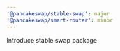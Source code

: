 ```yaml
---
'@pancakeswap/stable-swap': major
'@pancakeswap/smart-router': minor
---
```


Introduce stable swap package

